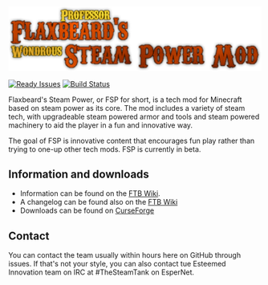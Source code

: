 ![Flaxbeard's Steam Power](https://github.com/Esteemed-Innovation/Flaxbeards-Steam-Power-Resources/blob/master/src/main/resources/steamcraftlogoblank.png)

[![Ready Issues](https://badge.waffle.io/Esteemed-Innovation/Flaxbeards-Steam-Power.png?label=ready&title=Ready)](https://waffle.io/Esteemed-Innovation/Flaxbeards-Steam-Power)
[![Build Status](https://travis-ci.org/Esteemed-Innovation/Flaxbeards-Steam-Power.svg?branch=master)](https://travis-ci.org/Esteemed-Innovation/Flaxbeards-Steam-Power)

Flaxbeard's Steam Power, or FSP for short, is a tech mod for Minecraft based on steam power as its core. The mod includes a variety of steam tech, with upgradeable steam powered armor and tools and steam powered machinery to aid the player in a fun and innovative way.

The goal of FSP is innovative content that encourages fun play rather than trying to one-up other tech mods. FSP is currently in beta.

## Information and downloads
* Information can be found on the [FTB Wiki](http://ftb.gamepedia.com/Flaxbeard's_Steam_Power).
* A changelog can be found also on the [FTB Wiki](http://ftb.gamepedia.com/Flaxbeard's_Steam_Power/Changelog)
* Downloads can be found on [CurseForge](http://minecraft.curseforge.com/mc-mods/224867-flaxbeards-steam-power/)

## Contact
You can contact the team usually within hours here on GitHub through issues. If that's not your style, you can also contact tue Esteemed Innovation team on IRC at #TheSteamTank on EsperNet.
